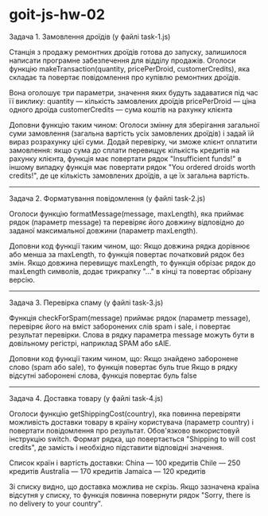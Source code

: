 # goit-js-hw-02

Задача 1. Замовлення дроїдів (у файлі task-1.js)

Станція з продажу ремонтних дроїдів готова до запуску, залишилося написати
програмне забезпечення для відділу продажів. Оголоси функцію
makeTransaction(quantity, pricePerDroid, customerCredits), яка складає та
повертає повідомлення про купівлю ремонтних дроїдів.

Вона оголошує три параметри, значення яких будуть задаватися під час її виклику:
quantity — кількість замовлених дроїдів pricePerDroid — ціна одного дроїда
customerCredits — сума коштів на рахунку клієнта

Доповни функцію таким чином: Оголоси змінну для зберігання загальної суми
замовлення (загальна вартість усіх замовлених дроїдів) і задай їй вираз
розрахунку цієї суми. Додай перевірку, чи зможе клієнт оплатити замовлення: якщо
сума до сплати перевищує кількість кредитів на рахунку клієнта, функція має
повертати рядок "Insufficient funds!" в іншому випадку функція має повертати
рядок "You ordered <quantity> droids worth <totalPrice> credits!", де <quantity>
це кількість замовлених дроїдів, а <totalPrice> це їх загальна вартість.

---

Задача 2. Форматування повідомлення (у файлі task-2.js)

Оголоси функцію formatMessage(message, maxLength), яка приймає рядок (параметр
message) та перевіряє його довжину відповідно до заданої максимальної довжини
(параметр maxLength).

Доповни код функції таким чином, що: Якщо довжина рядка дорівнює або менша за
maxLength, то функція повертає початковий рядок без змін. Якщо довжина перевищує
maxLength, то функція обрізає рядок до maxLength символів, додає трикрапку "..."
в кінці та повертає обрізану версію.

---

Задача 3. Перевірка спаму (у файлі task-3.js)

Функція checkForSpam(message) приймає рядок (параметр message), перевіряє його
на вміст заборонених слів spam і sale, і повертає результат перевірки. Слова в
рядку параметра message можуть бути в довільному регістрі, наприклад SPAM або
sAlE.

Доповни код функції таким чином, що: Якщо знайдено заборонене слово (spam або
sale), то функція повертає буль true Якщо в рядку відсутні заборонені слова,
функція повертає буль false

---

Задача 4. Доставка товару (у файлі task-4.js)

Оголоси функцію getShippingCost(country), яка повинна перевіряти можливість
доставки товару в країну користувача (параметр country) і повертати повідомлення
про результат. Обов'язково використовуй інструкцію switch. Формат рядка, що
повертається "Shipping to <country> will cost <price> credits", де замість
<country> і <price> необхідно підставити відповідні значення.

Список країн і вартість доставки: China — 100 кредитів Chile — 250 кредитів
Australia — 170 кредитів Jamaica — 120 кредитів

Зі списку видно, що доставка можлива не скрізь. Якщо зазначена країна відсутня у
списку, то функція повинна повернути рядок "Sorry, there is no delivery to your
country".
